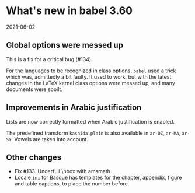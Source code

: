 # What's new in babel 3.60

2021-06-02

## Global options were messed up

This is a fix for a critical bug (#134).

For the languages to be recognized in class options, `babel` used a trick
which was, admittedly a bit faulty. It used to work, but with the
latest changes in the LaTeX kernel class options were messed up, and
many documents were spoilt.

## Improvements in Arabic justification

Lists are now correctly formatted when Arabic justification is enabled.

The predefined transform `kashida.plain` is also available in `ar-DZ`,
`ar-MA`, `ar-SY`. Vowels are taken into account.

## Other changes

* Fix #133. Underfull \hbox with amsmath
* Locale `ini` for Basque has templates for the chapter, appendix,
  figure and table captions, to place the number before.

